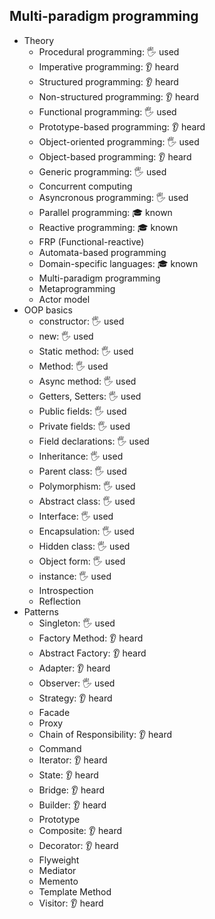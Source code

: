 ## Multi-paradigm programming

-   Theory
    -   Procedural programming: 🖐️ used
    -   Imperative programming: 👂 heard
    -   Structured programming: 👂 heard
    -   Non-structured programming: 👂 heard
    -   Functional programming: 🖐️ used
    -   Prototype-based programming: 👂 heard
    -   Object-oriented programming: 🖐️ used
    -   Object-based programming: 👂 heard
    -   Generic programming: 🖐️ used
    -   Concurrent computing
    -   Asyncronous programming: 🖐️ used
    -   Parallel programming: 🎓 known
    -   Reactive programming: 🎓 known
    -   FRP (Functional-reactive)
    -   Automata-based programming
    -   Domain-specific languages: 🎓 known
    -   Multi-paradigm programming
    -   Metaprogramming
    -   Actor model
-   OOP basics
    -   constructor: 🖐️ used
    -   new: 🖐️ used
    -   Static method: 🖐️ used
    -   Method: 🖐️ used
    -   Async method: 🖐️ used
    -   Getters, Setters: 🖐️ used
    -   Public fields: 🖐️ used
    -   Private fields: 🖐️ used
    -   Field declarations: 🖐️ used
    -   Inheritance: 🖐️ used
    -   Parent class: 🖐️ used
    -   Polymorphism: 🖐️ used
    -   Abstract class: 🖐️ used
    -   Interface: 🖐️ used
    -   Encapsulation: 🖐️ used
    -   Hidden class: 🖐️ used
    -   Object form: 🖐️ used
    -   instance: 🖐️ used
    -   Introspection
    -   Reflection
-   Patterns
    -   Singleton: 🖐️ used
    -   Factory Method: 👂 heard
    -   Abstract Factory: 👂 heard
    -   Adapter: 👂 heard
    -   Observer: 🖐️ used
    -   Strategy: 👂 heard
    -   Facade
    -   Proxy
    -   Chain of Responsibility: 👂 heard
    -   Command
    -   Iterator: 👂 heard
    -   State: 👂 heard
    -   Bridge: 👂 heard
    -   Builder: 👂 heard
    -   Prototype
    -   Composite: 👂 heard
    -   Decorator: 👂 heard
    -   Flyweight
    -   Mediator
    -   Memento
    -   Template Method
    -   Visitor: 👂 heard
